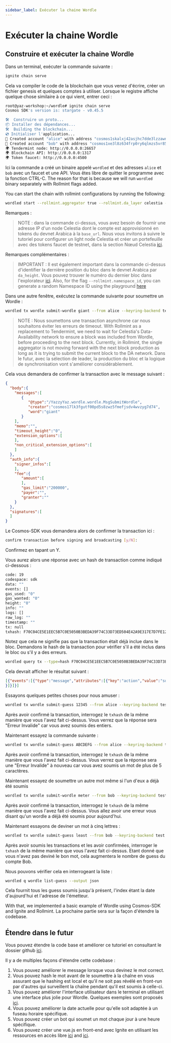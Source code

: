 ```yaml
---
sidebar_label: Exécuter la chaine Wordle
---
```


# Exécuter la chaine Wordle
<!-- markdownlint-disable MD013 -->

## Construire et exécuter la chaine Wordle

Dans un terminal, exécuter la commande suivante :

```sh
ignite chain serve 
```

Cela va compiler le code de la blockchain que vous venez d'écrire, créer un fichier genesis et quelques comptes à utiliser. Lorsque le registre affiche quelque chose similaire à ce qui vient, entrer ceci :

```sh
root@yaz-workshop:~/wordle# ignite chain serve
Cosmos SDK's version is: stargate - v0.45.5

🛠️  Construire un proto...
📦 Installer des dépendances...
🛠️  Building the blockchain...
💿 Initialiser l'application...
🙂 Created account "alice" with address "cosmos1skalxj42asjhc7dde3lzzawnksnztqmgy6sned" with mnemonic: "exact arrive betray hawk trim surround exhibit host vibrant sting range robot luxury vague manage settle slide town bread adult pact scene journey elite"
🙂 Created account "bob" with address "cosmos1xe3l8z634frp0ry6qlmzs5vr85x6gcty7tmf0n" with mnemonic: "wisdom jelly fine boat series time panel real world purchase age area coach eager spot fiber slide apology near endorse flight panel ready torch"
🌍 Tendermint node: http://0.0.0.0:26657
🌍 Blockchain API: http://0.0.0.0:1317
🌍 Token faucet: http://0.0.0.0:4500
```

Ici la commande a créé un binaire appelé `wordled` et des adresses `alice` et `bob` avec un faucet et une API. Vous êtes libre de quitter le programme avec la fonction CTRL-C. The reason for that is because we will run `wordled` binary separately with Rollmint flags added.

You can start the chain with rollmint configurations by running the following:

```sh
wordled start --rollmint.aggregator true --rollmint.da_layer celestia --rollmint.da_config='{"base_url":"http://XXX.XXX.XXX.XXX:26658","timeout":60000000000,"gas_limit":6000000}' --rollmint.namespace_id 000000000000FFFF --rollmint.da_start_height XXXXX
```

Remarques :

> NOTE : dans la commande ci-dessus, vous avez besoin de fournir une adresse IP d'un node Celestia dont le compte est approvisionné en tokens du devnet Arabica à la `base_url`. Nous vous invitons à suivre le tutoriel pour configurer un light node Celestia et créer un portefeuille avec des tokens faucet de testnet, dans la section Nœud Celestia [ici](./node-tutorial.md).

Remarques complémentaires :

> IMPORTANT : Il est également important dans la commande ci-dessus d'identifier la dernière position du bloc dans le devnet Arabica par `da_height`. Vous pouvez trouver le numéro du dernier bloc dans l'explorateur [ici](https://explorer.celestia.observer/arabica). Also, for the flag `--rollmint.namespace_id`, you can generate a random Namespace ID using the playground [here](https://go.dev/play/p/7ltvaj8lhRl)

Dans une autre fenêtre, exécutez la commande suivante pour soumettre un Wordle :

```sh
wordled tx wordle submit-wordle giant --from alice --keyring-backend test --chain-id wordle -b async -y
```

> NOTE : Nous soumettons une transaction asynchrone car nous souhaitons éviter les erreurs de timeout. With Rollmint as a replacement to Tendermint, we need to wait for Celestia's Data-Availability network to ensure a block was included from Wordle, before proceeding to the next block. Currently, in Rollmint, the single aggregator is not moving forward with the next block production as long as it is trying to submit the current block to the DA network. Dans le futur, avec la sélection de leader, la production du bloc et la logique de synchronisation vont s'améliorer considérablement.

Cela vous demandera de confirmer la transaction avec le message suivant :

```json
{
  "body":{
    "messages":[
       {
          "@type":"/YazzyYaz.wordle.wordle.MsgSubmitWordle",
          "creator":"cosmos17lk3fgutf00pd5s8zwz5fmefjsdv4wvzyg7d74",
          "word":"giant"
       }
    ],
    "memo":"",
    "timeout_height":"0",
    "extension_options":[
    ],
    "non_critical_extension_options":[
    ]
  },
  "auth_info":{
    "signer_infos":[
    ],
    "fee":{
       "amount":[
       ],
       "gas_limit":"200000",
       "payer":"",
       "granter":""
    }
  },
  "signatures":[
  ]
}
```

Le Cosmos-SDK vous demandera alors de confirmer la transaction ici :

```sh
confirm transaction before signing and broadcasting [y/N]:
```

Confirmez en tapant un Y.

Vous aurez alors une réponse avec un hash de transaction comme indiqué ci-dessous :

```sh
code: 19
codespace: sdk
data: ""
events: []
gas_used: "0"
gas_wanted: "0"
height: "0"
info: ""
logs: []
raw_log: ""
timestamp: ""
tx: null
txhash: F70C04CE5E1EEC5B7C0E5050B3BEDA39F74C33D73ED504E42A9E317E7D7FE128
```

Notez que cela ne signifie pas que la transaction était déjà inclue dans le bloc. Demandons le hash de la transaction pour vérifier s'il a été inclus dans le bloc ou s'il y a des erreurs.

```sh
wordled query tx --type=hash F70C04CE5E1EEC5B7C0E5050B3BEDA39F74C33D73ED504E42A9E317E7D7FE128 --chain-id wordle --output json | jq -r '.raw_log'
```

Cela devrait afficher le résultat suivant :

```json
[{"events":[{"type":"message","attributes":[{"key":"action","value":"submit_wordle"
}]}]}]
```

Essayons quelques petites choses pour nous amuser :

```sh
wordled tx wordle submit-guess 12345 --from alice --keyring-backend test --chain-id wordle -b async -y
```

Après avoir confirmé la transaction, interrogez le `txhash` de la même manière que vous l'avez fait ci-dessus. Vous verrez que la réponse sera "Erreur Invalide" car vous avez soumis des entiers.

Maintenant essayez la commande suivante :

```sh
wordled tx wordle submit-guess ABCDEFG --from alice --keyring-backend test --chain-id wordle -b async -y
```

Après avoir confirmé la transaction, interrogez le `txhash` de la même manière que vous l'avez fait ci-dessus. Vous verrez que la réponse sera une "Erreur Invalide" à nouveau car vous avez soumis un mot de plus de 5 caractères.

Maintenant essayez de soumettre un autre mot même si l'un d'eux a déjà été soumis

```sh
wordled tx wordle submit-wordle meter --from bob --keyring-backend test --chain-id wordle -b async -y
```

Après avoir confirmé la transaction, interrogez le `txhash` de la même manière que vous l'avez fait ci-dessus. Vous allez avoir une erreur vous disant qu'un wordle a déjà été soumis pour aujourd'hui.

Maintenant essayons de deviner un mot à cinq lettres :

```sh
wordled tx wordle submit-guess least --from bob --keyring-backend test --chain-id wordle -b async -y
```

Après avoir soumis les transactions et les avoir confirmées, interroger le `txhash` de la même manière que vous l'avez fait ci-dessus. Etant donné que vous n'avez pas deviné le bon mot, cela augmentera le nombre de guess du compte Bob.

Nous pouvons vérifier cela en interrogeant la liste :

```sh
wordled q wordle list-guess --output json
```

Cela fournit tous les guess soumis jusqu'à présent, l'index étant la date d'aujourd'hui et l'adresse de l'émetteur.

With that, we implemented a basic example of Wordle using Cosmos-SDK and Ignite and Rollmint. La prochaine partie sera sur la façon d'étendre la codebase.

## Étendre dans le futur

Vous pouvez étendre la code base et améliorer ce tutoriel en consultant le dossier github [ici](https://github.com/celestiaorg/wordle).

Il y a de multiples façons d'étendre cette codebase :

1. Vous pouvez améliorer le message lorsque vous devinez le mot correct.
2. Vous pouvez hash le mot avant de le soumettre à la chaîne en vous assurant que le hashing est local et qu'il ne soit pas révélé en front-run par d'autres qui surveillent la chaîne pendant qu'il est soumis à celle-ci.
3. Vous pouvez améliorer l'interface utilisateur dans le terminal en utilisant une interface plus jolie pour Wordle. Quelques exemples sont proposés [ici](https://github.com/nimblebun/wordle-cli).
4. Vous pouvez améliorer la date actuelle pour qu'elle soit adaptée à un fuseau horaire spécifique.
5. Vous pouvez créer un bot qui soumet un mot chaque jour à une heure spécifique.
6. Vous pouvez créer une vue.js en front-end avec Ignite en utilisant les ressources en accès libre [ici](https://github.com/yyx990803/vue-wordle) and [ici](https://github.com/xudafeng/wordle).
